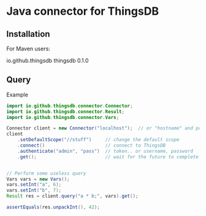 # Java connector for ThingsDB

## Installation

For Maven users:

<dependency>
   <groupId>io.github.thingsdb</groupId>
   <artifactId>thingsdb</artifactId>
   <version>0.1.0</version>
</dependency>


## Query

Example

```java
import io.github.thingsdb.connector.Connector;
import io.github.thingsdb.connector.Result;
import io.github.thingsdb.connector.Vars;

Connector client = new Connector("localhost");  // or "hostname" and port
client
    .setDefaultScope("//stuff")     // change the default scope
    .connect()                      // connect to ThingsDB
    .authenticate("admin", "pass")  // token.. or username, password
    .get();                         // wait for the future to complete


// Perform some useless query
Vars vars = new Vars();
vars.setInt("a", 6);
vars.setInt("b", 7);
Result res = client.query("a * b;", vars).get();

assertEquals(res.unpackInt(), 42);
```